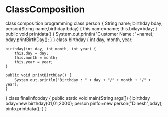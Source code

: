 # ClassComposition
class composition programming
class person
{
    String name;
    birthday bday;
    person(String name,birthday bday)
    {
        this.name=name;
        this.bday=bday;
    }
    public void printdata()
    {
        System.out.println("Customer Name :"+name);
        bday.printBirthDay();
    }
}
class birthday {
    int day, month, year;

    birthday(int day, int month, int year) {
        this.day = day;
        this.month = month;
        this.year = year;
    }

    public void printBirthDay() {
        System.out.println("Birthday : " + day + "/" + month + "/" + year);
    }
}
class finalinfobday
{
    public static void main(String args[])
    {
        birthday bday=new birthday(01,01,2000);
        person pinfo=new person("Dinesh",bday);
        pinfo.printdata();
    }
}
